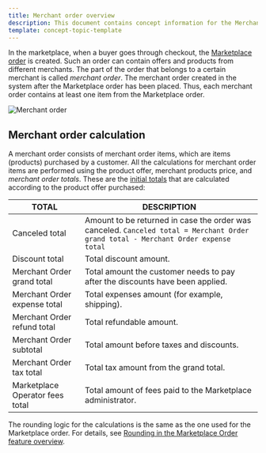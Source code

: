 ```yaml
---
title: Merchant order overview
description: This document contains concept information for the Merchant order feature in the Spryker Commerce OS.
template: concept-topic-template
---
```


In the marketplace, when a buyer goes through checkout, the [Marketplace order](/docs/marketplace/user/features/{{page.version}}/marketplace-order-management-feature-overview/marketplace-order-management-feature-overview.html) is created. Such an order can contain offers and products from different merchants. The part of the order that belongs to a certain merchant is called *merchant order*. The merchant order created in the system after the Marketplace order has been placed. Thus, each merchant order contains at least one item from the Marketplace order.

![Merchant order](https://spryker.s3.eu-central-1.amazonaws.com/docs/Marketplace/user+guides/Features/Marketplace+order+management/Marketplace+Order+Management+feature+overview/Merchant+Order+overview/Merchant+Order+schema.png)



## Merchant order calculation

A merchant order consists of merchant order items, which are items (products) purchased by a customer. All the calculations for merchant order items are performed using the product offer, merchant products price, and *merchant order totals*. These are the [initial totals](/docs/scos/dev/feature-walkthroughs/{{page.version}}/cart-feature-walkthrough/calculation-3-0.html) that are calculated according to the product offer purchased:

| TOTAL | DESCRIPTION |
| -------- | -------------- |
| Canceled total   | Amount to be returned in case the order was canceled. `Canceled total = Merchant Order grand total - Merchant Order expense total` |
| Discount total  | Total discount amount.    |
| Merchant Order grand total   | Total amount the customer needs to pay after the discounts have been applied. |
| Merchant Order expense total  | Total expenses amount (for example, shipping).   |
| Merchant Order refund total  | Total refundable amount.   |
| Merchant Order subtotal  | Total amount before taxes and discounts.  |
| Merchant Order tax total  | Total tax amount from the grand total.   |
| Marketplace Operator fees total | Total amount of fees paid to the Marketplace administrator.  |

The rounding logic for the calculations is the same as the one used for the Marketplace order. For details, see [Rounding in the Marketplace Order feature overview](/docs/marketplace/user/features/{{page.version}}/marketplace-order-management-feature-overview/marketplace-order-management-feature-overview.html#rounding).
